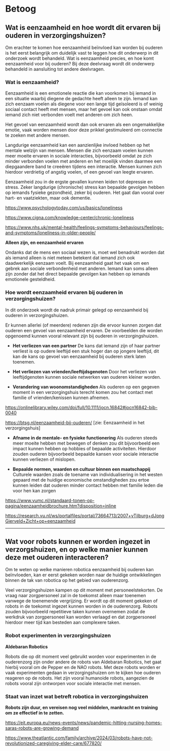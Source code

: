 # Betoog

## Wat is eenzaamheid en hoe wordt dit ervaren bij ouderen in verzorgingshuizen?

Om erachter te komen hoe eenzaamheid beïnvloed kan worden bij ouderen is het eerst belangrijk om duidelijk vast te leggen hoe dit onderwerp in dit onderzoek wordt behandeld. Wat is eenzaamheid precies, en hoe komt eenzaamheid voor bij ouderen? Bij deze deelvraag wordt dit onderwerp behandeld in aansluiting tot andere deelvragen.

### Wat is eenzaamheid?

Eenzaamheid is een emotionele reactie die kan voorkomen bij iemand in een situatie waarbij diegene de gedachte heeft alleen te zijn. Iemand kan zich eenzaam voelen als diegene voor een lange tijd geïsoleerd is of weinig sociaal contact heeft met mensen, maar het gevoel kan ook onstaan omdat iemand zich niet verbonden voelt met anderen om zich heen. 

Het gevoel van eenzaamheid wordt dan ook ervaren als een ongemakkelijke emotie, vaak worden mensen door deze prikkel gestimuleerd om connectie te zoeken met andere mensen.

Langdurige eenzaamheid kan een aanzienlijke invloed hebben op het mentale welzijn van mensen. Mensen die zich eenzaam voelen kunnen meer moeite ervaren in sociale interacties, bijvoorbeeld omdat ze zich minder verbonden voelen met anderen en het moeilijk vinden daarmee een diepgaandere band te creeëren tijdens een interactie. Mensen kunnen zich hierdoor verdrietig of angstig voelen, of een gevoel van leegte ervaren. 

Eenzaamheid zou in de ergste gevallen kunnen leiden tot depressie en stress. Zeker langdurige (chronische) stress kan bepaalde gevolgen hebben op iemands fysieke gezondheid, zeker bij ouderen. Het gaat dan vooral over hart- en vaatziekten, maar ook dementie.

https://www.psychologytoday.com/us/basics/loneliness

https://www.cigna.com/knowledge-center/chronic-loneliness

https://www.nhs.uk/mental-health/feelings-symptoms-behaviours/feelings-and-symptoms/loneliness-in-older-people/

**Alleen zijn, en eenzaamheid ervaren**

Ondanks dat de mens een sociaal wezen is, moet wel benadrukt worden dat als iemand alleen is niet meteen betekent dat iemand zich ook daadwerkelijk eenzaam voelt. Bij eenzaamheid gaat het vaak om een gebrek aan sociale verbondenheid met anderen. Iemand kan soms alleen zijn zonder dat het direct bepaalde gevolgen kan hebben op iemands emotionele gesteldheid.

### Hoe wordt eenzaamheid ervaren bij ouderen in verzorgingshuizen?

In dit onderzoek wordt de nadruk primair gelegd op eenzaamheid bij ouderen in verzorgingshuizen.

Er kunnen allerlei (of meerdere) redenen zijn die ervoor kunnen zorgen dat ouderen een gevoel van eenzaamheid ervaren. De voorbeelden die worden opgenoemd kunnen vooral relevant zijn bij ouderen in verzorgingshuizen.

- **Het verliezen van een partner** De kans dat iemand zijn of haar partner verliest is op oudere leeftijd een stuk hoger dan op jongere leeftijd, dit kan de kans op gevoel van eenzaamheid bij ouderen sterk laten toenemen.

- **Het verliezen van vrienden/leeftijdsgenoten** Door het verliezen van leeftijdgenoten kunnen sociale netwerken van ouderen kleiner worden.

- **Verandering van woonomstandigheden** Als ouderen op een gegeven moment in een verzorgingshuis terecht komen zou het contact met familie of vrienden/kenissen kunnen afnemen.

https://onlinelibrary.wiley.com/doi/full/10.1111/jocn.16842#jocn16842-bib-0040

https://btsg.nl/eenzaamheid-bij-ouderen/ [zie: Eenzaamheid in het verzorgingshuis]

- **Afname in de mentale- en fysieke functionering** Als ouderen steeds meer moeite hebben met bewegen of denken zou dit bijvoorbeeld een impact kunnen hebben op hobbies of bepaalde activiteiten. Hierdoor zouden ouderen bijvoorbeeld bepaalde kansen voor sociale interactie kunnen verliezen of mislopen.

- **Bepaalde normen, waarden en cultuur binnen een maatschappij** Culturele waarden zoals de toename van individualisering in het westen gepaard met de huidige economische omstandigheden zou ertoe kunnen leiden dat ouderen minder contact hebben met familie leden die voor hen kan zorgen

https://www.vumc.nl/standaard-tonen-op-pagina/eenzaamheidbrochure.htm?disposition=inline

https://research.vu.nl/ws/portalfiles/portal/73664713/2007+vTilburg+dJongGierveld+Zicht+op+eenzaamheid

---

## Wat voor robots kunnen er worden ingezet in verzorgshuizen, en op welke manier kunnen deze met ouderen interacteren?

Om te weten op welke manieren robotica eenzaamheid bij ouderen kan beïnvloeden, kan er eerst gekeken worden naar de huidige ontwikkelingen binnen de tak van robotica op het gebied van ouderenzorg. 

Veel verzorgingshuizen kampen op dit moment met personeelstekorten. De vraag naar zorgpersoneel zal in de toekomst alleen maar toenemen vanwege de toenemende vergrijzing. Er wordt op dit moment gekeken of robots in de toekomst ingezet kunnen worden in de ouderenzorg. Robots zouden bijvoorbeeld repetitieve taken kunnen overnemen zodat de werkdruk van zorgpersoneel kan worden verlaagd en dat zorgpersoneel hierdoor meer tijd kan besteden aan complexere taken. 

### Robot experimenten in verzorgingshuizen

**Aldebaran Robotics**

Robots die op dit moment veel gebruikt worden voor experimenten in de ouderenzorg zijn onder andere de robots van Aldebaran Robotics, het gaat hierbij vooral om de Pepper en de NAO robots. Met deze robots worden er vaak experimenten gedaan in verzorgingshuizen om te kijken hoe ouderen reageren op de robots. Het zijn vooral humanoide robots, aangezien de robots vooral zijn ontworpen voor sociale interactie met mensen. 

### Staat van inzet wat betreft robotica in verzorgingshuizen

**Robots zijn duur, en vereisen nog veel middelen, mankracht en training om ze effectief in te zetten.**





https://eit.europa.eu/news-events/news/pandemic-hitting-nursing-homes-saras-robots-are-growing-demand



https://www.theatlantic.com/family/archive/2024/03/robots-have-not-revolutionized-caregiving-elder-care/677820/



